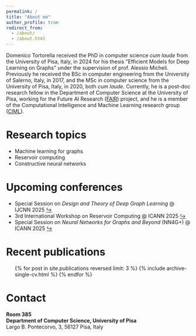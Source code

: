 ```yaml
---
permalink: /
title: "About me"
author_profile: true
redirect_from: 
  - /about/
  - /about.html
---
```


Domenico Tortorella received the PhD in computer science *cum laude* from the University of Pisa, Italy, in 2024 for his thesis "Efficient Models for Deep Learning on Graphs" under the supervision of prof. Alessio Micheli. Previously he received the BSc in computer engineering from the University of Salerno, Italy, in 2017, and the MSc in computer science from the University of Pisa, Italy, in 2020, both *cum laude*. Currently, he is a post-doc research fellow in the Department of Computer Science at the University of Pisa, working for the Future AI Research ([FAIR](https://fondazione-fair.it/)) project, and he is a member of the Computational Intelligence and Machine Learning research group ([CIML](https://ciml.di.unipi.it/)).

# Research topics
- Machine learning for graphs
- Reservoir computing
- Constructive neural networks

# Upcoming conferences
- Special Session on *Design and Theory of Deep Graph Learning* @ IJCNN 2025 [↪](https://sites.google.com/view/dtdgl-2025)
- 3rd International Workshop on Reservoir Computing @ ICANN 2025 [↪](https://sites.google.com/view/reservoircomputing2025)
- Special Session on *Neural Networks for Graphs and Beyond* (NN4G+) @ ICANN 2025 [↪](https://sites.google.com/view/nn4g2025)

# Recent publications
  <ul>{% for post in site.publications reversed limit: 3 %}
    {% include archive-single-cv.html %}
  {% endfor %}</ul>

# Contact
**Room 385**  
**Department of Computer Science, University of Pisa**  
Largo B. Pontecorvo, 3, 56127 Pisa, Italy
